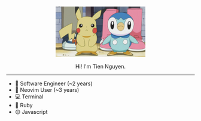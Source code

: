 <p align="center"><img width="240" src="gif.gif" /></p>

<p align="center">
    Hi! I'm Tien Nguyen.
</p>

---

- 💼 Software Engineer (~2 years)
- 📗 Neovim User (~3 years)
- 💻 Terminal
- 💎 Ruby
- 🟡 Javascript
